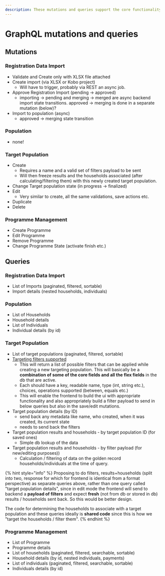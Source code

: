 ```yaml
---
description: These mutations and queries support the core functionality within HCT MIS.
---
```


# GraphQL mutations and queries

## Mutations

### Registration Data Import

* Validate and Create only with XLSX file attached
* Create import \(via XLSX or Kobo project\)
  * Will have to trigger, probably via REST an async job.
* Approve Registration Import \(pending -&gt; approved\)
  * importing -&gt; pending and merging -&gt; merged are async backend import state transitions. approved -&gt; merging is done in a separate mutation \(below\)?
* Import to population \(async\)
  * approved -&gt; merging state transition

### Population

* none!

### Target Population

* Create
  * Requires a name and a valid set of filters payload to be sent
  * Will then freeze results and the households associated \(after calculating/filtering them\) with this newly created target population.
* Change Target population state \(in progress -&gt; finalized\)
* Edit
  * Very similar to create, all the same validations, save actions etc.
* Duplicate
* Delete

### Programme Management

* Create Programme
* Edit Programme
* Remove Programme
* Change Programme State \(activate finish etc.\)

## Queries

### Registration Data Import

* List of Imports \(paginated, filtered, sortable\)
* Import details \(nested households, individuals\)

### Population

* List of Households
* Household details
* List of Individuals
* Individual details \(by id\)

### Target Population

* List of target populations \(paginated, filtered, sortable\)
* [Targeting filters supported](https://unicef.visualstudio.com/ICTD-HCT-MIS/_boards/board/t/Software%20Engineering/Stories/?workitem=52076)
  * This will return a list of possible filters that can be applied while creating a new targeting population. This will basically be a **combination of some of the core fields and all the flex fields** in the db that are active.
  * Each should have a key, readable name, type \(int, string etc.\), choices, operations supported \(between, equals etc.\)
  * This will enable the frontend to build the ui with appropriate functionality and also appropriately build a filter payload to send in below queries but also in the save/edit mutations.
* Target population details \(by ID\)
  * send back any metadata like name, who created, when it was created, its current state
  * needs to send back the filters
* Target population results and households - by target population ID \(for saved ones\) 
  * Simple db lookup of the data
* Target population results and households - by filter payload \(for new/editing purposes\)\)
  * Calculation / filtering of data on the golden record households/individuals at the time of query.

{% hint style="info" %}
Proposing to do filters, results+households \(split into two, response for which for frontend is identical from a format perspective\) as separate queries above, rather than one query called "target population details", since in edit mode the frontend will send to backend a **payload of filters** and expect **fresh** \(not from db or stored in db\) results / households sent back. So this would be better design.

The code for determining the households to associate with a target population and these queries ideally is **shared code** since this is how we "target the households / filter them".
{% endhint %}

### Programme Management

* List of Programme
* Programme details                                                                                                                                                                                                                                                                                                                                                                                                                                                                                                                                                                                                                                                                       
* List of households \(paginated, filtered, searchable, sortable\)
* Household details \(by id, nested individuals, payments\)
* List of individuals \(paginated, filtered, searchable, sortable\)
* Individuals details \(by id\)



